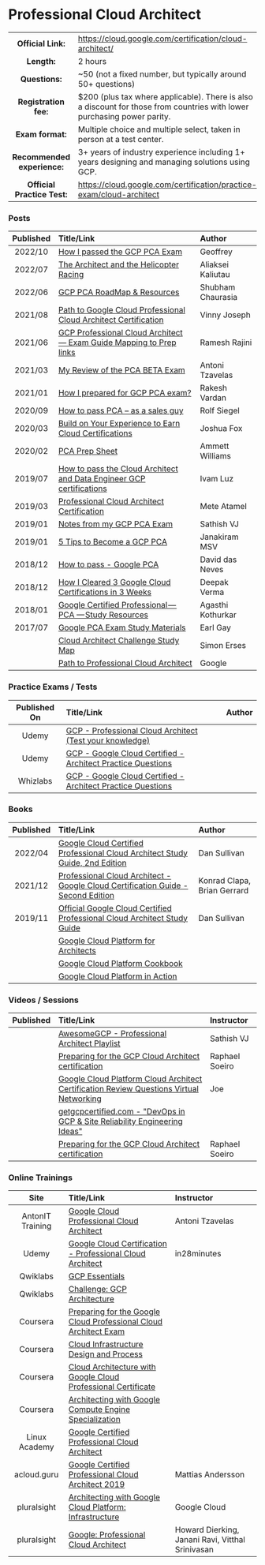 # Professional Cloud Architect

| | | |
| :---:         |     :---      |          :--- |
| **Official Link:** | https://cloud.google.com/certification/cloud-architect/ | 
| **Length:** | 2 hours | 
| **Questions:** | ~50 (not a fixed number, but typically around 50+ questions) | 
| **Registration fee:** | $200 (plus tax where applicable).  There is also a discount for those from countries with lower purchasing power parity. | 
| **Exam format:** | Multiple choice and multiple select, taken in person at a test center. | 
| **Recommended experience:** |  3+ years of industry experience including 1+ years designing and managing solutions using GCP. | 
| **Official Practice Test:** | https://cloud.google.com/certification/practice-exam/cloud-architect | 

### Posts
| Published | Title/Link | Author |
| :---:         |     :---      |          :--- |
| 2022/10 | [How I passed the GCP PCA Exam](https://medium.com/@geoffrey-geofe/how-i-passed-the-gcp-professional-architect-exam-94269fac325e) | Geoffrey |
| 2022/07 | [The Architect and the Helicopter Racing](https://medium.com/@aliaksei.kaliutau/the-architect-and-the-helicopter-racing-4fce12520715) | Aliaksei Kaliutau |
| 2022/06 | [GCP PCA RoadMap & Resources](https://medium.com/@myid535/gcp-professional-cloud-architect-roadmap-resources-bae64dcd615a) | Shubham Chaurasia |
| 2021/08 | [Path to Google Cloud Professional Cloud Architect Certification](https://medium.com/priceline-labs/path-to-google-cloud-professional-cloud-architect-certification-da58da63492c) | Vinny Joseph |
| 2021/06 | [GCP Professional Cloud Architect — Exam Guide Mapping to Prep links](https://rameshrajini.medium.com/gcp-professional-cloud-architect-exam-guide-mapping-to-prep-links-f8159296f0a1) | Ramesh Rajini |
| 2021/03 | [My Review of the PCA BETA Exam](https://www.reddit.com/r/googlecloud/comments/m15yl4/my_review_of_the_google_cloud_professional_cloud/) | Antoni Tzavelas |
| 2021/01 | [How I prepared for GCP PCA exam?](https://rakeshvardan.hashnode.dev/how-i-prepared-for-google-cloud-professional-architect-exam) | Rakesh Vardan |
| 2020/09 | [How to pass PCA – as a sales guy](https://www.linkedin.com/pulse/how-pass-google-cloud-professional-architect-sales-guy-rolf-siegel/) | Rolf Siegel |
| 2020/03 | [Build on Your Experience to Earn Cloud Certifications](https://blog.doit-intl.com/bring-your-experience-to-the-cloud-certification-891278df5b5) | Joshua Fox |
| 2020/02 | [PCA Prep Sheet](https://www.linkedin.com/pulse/google-cloud-professional-architect-prep-sheet-ammett-williams/) | Ammett Williams |
| 2019/07 | [How to pass the Cloud Architect and Data Engineer GCP certifications](https://medium.com/ci-t/how-to-pass-both-the-cloud-architect-and-data-engineer-gcp-certifications-bb6a0812a1b1) | Ivam Luz |
| 2019/03 | [Professional Cloud Architect Certification](https://medium.com/google-cloud/professional-cloud-architect-certification-6a6dfa5c6ff5) | Mete Atamel |
| 2019/01 | [Notes from my GCP PCA Exam](https://medium.com/@sathishvj/notes-from-my-google-cloud-professional-cloud-architect-exam-bbc4299ac30) | Sathish VJ |
| 2019/01 | [5 Tips to Become a GCP PCA](https://thenewstack.io/5-tips-to-become-a-google-cloud-certified-professional-architect/) | Janakiram MSV |
| 2018/12 | [How to pass - Google PCA](https://www.linkedin.com/pulse/how-pass-google-professional-cloud-architect-david-das-neves/) | David das Neves |
| 2018/12 | [How I Cleared 3 Google Cloud Certifications in 3 Weeks](https://medium.com/@yesdeepakverma/how-i-cleared-all-3-google-cloud-certifications-in-3-weeks-f5591aa22572) | Deepak Verma |
| 2018/01 | [Google Certified Professional — PCA — Study Resources](https://medium.com/@agasthi.kothurkar/google-certified-professional-cloud-architect-study-resources-a66f8f52aac5) | Agasthi Kothurkar |
| 2017/07 | [Google PCA Exam Study Materials](https://medium.com/@earlg3/google-cloud-architect-exam-study-materials-5ab327b62bc8) | Earl Gay |
| | [Cloud Architect Challenge Study Map](https://www.troposphere.tech/wp-content/uploads/2019/11/Professional-Cloud-Architect-Challenge-Study-Map.htm) | Simon Erses |
|  | [Path to Professional Cloud Architect](https://www.linkedin.com/posts/google-cloud_googlecloudcertified-activity-6606289304773898240-jcR_) | Google |

### Practice Exams / Tests
| Published On | Title/Link | Author |
| :---:         |     :---      |          :--- |
| Udemy | [GCP - Professional Cloud Architect (Test your knowledge)](https://www.udemy.com/google-certified-professional-cloud-architect/) | |
| Udemy | [GCP - Google Cloud Certified - Architect Practice Questions](https://www.udemy.com/google-cloud-certified-architect-practice-questions/) | |
| Whizlabs | [GCP - Google Cloud Certified - Architect Practice Questions](https://www.whizlabs.com/google-cloud-certified-professional-cloud-architect/) | |

### Books
| Published | Title/Link | Author |
|:---------:|     :---      |          :--- |
|  2022/04  | [Google Cloud Certified Professional Cloud Architect Study Guide, 2nd Edition](https://www.oreilly.com/library/view/google-cloud-certified/9781119871057/) | Dan Sullivan |
|  2021/12  | [Professional Cloud Architect - Google Cloud Certification Guide - Second Edition](https://www.packtpub.com/product/professional-cloud-architect-google-cloud-certification-guide-second-edition/9781801812290/) | Konrad Clapa, Brian Gerrard |
|  2019/11  | [Official Google Cloud Certified Professional Cloud Architect Study Guide](https://www.wiley.com/en-in/Official+Google+Cloud+Certified+Professional+Cloud+Architect+Study+Guide-p-9781119602446) | Dan Sullivan |
|           | [Google Cloud Platform for Architects](https://www.amazon.com/Google-Cloud-Platform-Architects-solutions/dp/1788834305/) | |
|           | [Google Cloud Platform Cookbook](https://www.amazon.com/Google-Cloud-Platform-Cookbook-applications/dp/1788291999/) | |
|           | [Google Cloud Platform in Action](https://www.amazon.com/Google-Cloud-Platform-Action-Geewax/dp/1617293520/) | |

### Videos / Sessions
| Published | Title/Link | Instructor |
| :---:         |     :---      |          :--- |
| | [AwesomeGCP - Professional Architect Playlist](https://www.youtube.com/watch?v=iNJe_NrbijM&list=PLQMsfKRZZviTIxEh0pkWNwnDUasGVZS4n&index=1) | Sathish VJ |
| | [Preparing for the GCP Cloud Architect certification](https://www.youtube.com/watch?v=kM8h_IZWYjA) | Raphael Soeiro |
| | [Google Cloud Platform Cloud Architect Certification Review Questions Virtual Networking](https://www.youtube.com/watch?v=EGum8zDYidk) | Joe |
| | [getgcpcertified.com - "DevOps in GCP & Site Reliability Engineering Ideas"](https://www.getgcpcertified.com/p/free-trial-professional-cloud-architect) | |
| | [Preparing for the GCP Cloud Architect certification](https://www.youtube.com/watch?v=kM8h_IZWYjA) | Raphael Soeiro |


### Online Trainings
| Site | Title/Link | Instructor |
| :---:         |     :---      |          :--- |
| AntonIT Training | [Google Cloud Professional Cloud Architect](https://training.antonit.com/p/google-cloud-professional-cloud-architect) | Antoni Tzavelas|
| Udemy | [Google Cloud Certification - Professional Cloud Architect](https://www.udemy.com/course/google-cloud-professional-cloud-architect-certification/?referralCode=B5B766D32C9E03357B86) | in28minutes |
| Qwiklabs | [GCP Essentials](https://google.qwiklabs.com/quests/23) | |
| Qwiklabs | [Challenge: GCP Architecture](https://google.qwiklabs.com/quests/47) | |
| Coursera | [Preparing for the Google Cloud Professional Cloud Architect Exam](https://www.coursera.org/learn/preparing-cloud-professional-cloud-architect-exam) | |
| Coursera | [Cloud Infrastructure Design and Process](https://www.coursera.org/learn/cloud-infrastructure-design-process) | |
| Coursera | [Cloud Architecture with Google Cloud Professional Certificate](https://www.coursera.org/professional-certificates/gcp-cloud-architect) | |
| Coursera | [Architecting with Google Compute Engine Specialization](https://www.coursera.org/specializations/gcp-architecture) | |
| Linux Academy | [Google Certified Professional Cloud Architect](https://linuxacademy.com/linux/training/course/name/google-cloud-platform-architect-essentials) | |
| acloud.guru | [Google Certified Professional Cloud Architect 2019](https://acloud.guru/learn/gcp-certified-professional-cloud-architect) | Mattias Andersson |
| pluralsight | [Architecting with Google Cloud Platform: Infrastructure](https://www.pluralsight.com/paths/architecting-with-google-cloud-platform-infrastructure) | Google Cloud |
| pluralsight | [Google: Professional Cloud Architect](https://www.pluralsight.com/paths/google-professional-cloud-architect) | Howard Dierking, Janani Ravi, Vitthal Srinivasan |

